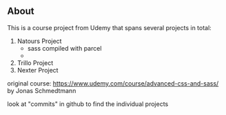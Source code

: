 ## About

This is a course project from Udemy that spans several projects in total:

1. Natours Project
   - sass compiled with parcel
   -
2. Trillo Project
3. Nexter Project

original course: https://www.udemy.com/course/advanced-css-and-sass/ by Jonas Schmedtmann

look at "commits" in github to find the individual projects
